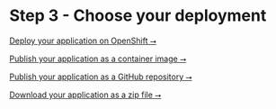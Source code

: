 # Step 3 - Choose your deployment

<section markdown="1">

<a class="big-button" href="configure-deployment-openshift.html">Deploy your application on OpenShift &#11106;</a>

<a class="big-button gray-out" href="configure-deployment-openshift.html">Publish your application as a container image &#11106;</a>

<a class="big-button gray-out" href="configure-deployment-openshift.html">Publish your application as a GitHub repository &#11106;</a>

<a class="big-button gray-out" href="configure-deployment-openshift.html">Download your application as a zip file &#11106;</a>

</section>
